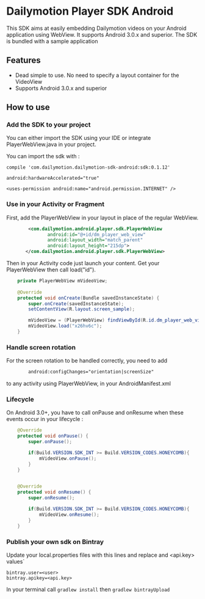 Dailymotion Player SDK Android
===========================

This SDK aims at easily embedding Dailymotion videos on your Android application using WebView. It supports Android 3.0.x and superior.
The SDK is bundled with a sample application

Features
--------

- Dead simple to use. No need to specify a layout container for the VideoView
- Supports Android 3.0.x and superior

How to use
----------

### Add the SDK to your project
You can either import the SDK using your IDE or integrate PlayerWebView.java in your project.

You can import the sdk with :
```
compile 'com.dailymotion.dailymotion-sdk-android:sdk:0.1.12'
```

```
android:hardwareAccelerated="true"

<uses-permission android:name="android.permission.INTERNET" />
```

### Use in your Activity or Fragment
First, add the PlayerWebView in your layout in place of the regular WebView.

```xml
        <com.dailymotion.android.player.sdk.PlayerWebView
               android:id="@+id/dm_player_web_view"
               android:layout_width="match_parent"
               android:layout_height="215dp">
       </com.dailymotion.android.player.sdk.PlayerWebView>
```

Then in your Activity code just launch your content.
Get your PlayerWebView then call load("id").


```java
    private PlayerWebView mVideoView;
    
    @Override
    protected void onCreate(Bundle savedInstanceState) {
        super.onCreate(savedInstanceState);
        setContentView(R.layout.screen_sample);

        mVideoView = (PlayerWebView) findViewById(R.id.dm_player_web_view);
        mVideoView.load("x26hv6c");
    }
```

### Handle screen rotation
For the screen rotation to be handled correctly, you need to add

```xml
        android:configChanges="orientation|screenSize"
```

to any activity using PlayerWebView, in your AndroidManifest.xml

### Lifecycle
On Android 3.0+, you have to call onPause and onResume when these events occur in your lifecycle :

```java
    @Override
    protected void onPause() {
        super.onPause();

        if(Build.VERSION.SDK_INT >= Build.VERSION_CODES.HONEYCOMB){
            mVideoView.onPause();
        }
    }
        

    @Override
    protected void onResume() {
        super.onResume();

        if(Build.VERSION.SDK_INT >= Build.VERSION_CODES.HONEYCOMB){
            mVideoView.onResume();
        }
    }
```

### Publish your own sdk on Bintray

Update your local.properties files with this lines and replace <user> and <api.key> values`

```
bintray.user=<user>
bintray.apikey=<api.key>
```

In your terminal call `gradlew install` then `gradlew bintrayUpload` 